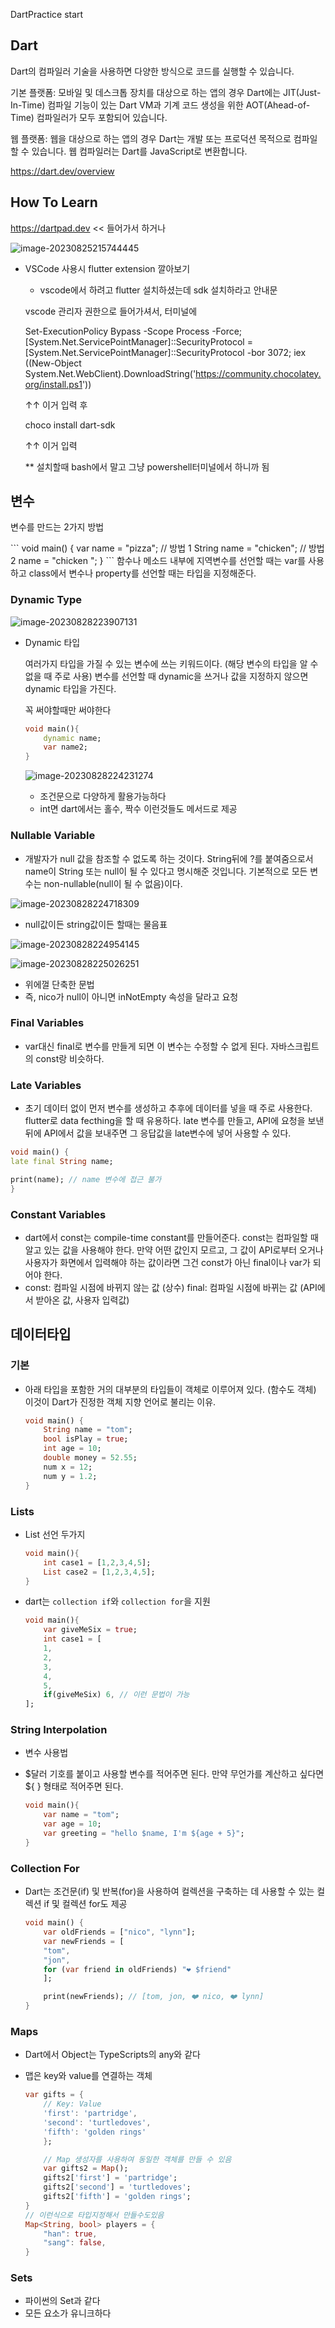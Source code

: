 DartPractice start

## Dart

Dart의 컴파일러 기술을 사용하면 다양한 방식으로 코드를 실행할 수 있습니다.

기본 플랫폼: 모바일 및 데스크톱 장치를 대상으로 하는 앱의 경우 Dart에는 JIT(Just-In-Time) 컴파일 기능이 있는 Dart VM과 기계 코드 생성을 위한 AOT(Ahead-of-Time) 컴파일러가 모두 포함되어 있습니다.

웹 플랫폼: 웹을 대상으로 하는 앱의 경우 Dart는 개발 또는 프로덕션 목적으로 컴파일할 수 있습니다. 웹 컴파일러는 Dart를 JavaScript로 변환합니다.

https://dart.dev/overview

## How To Learn

https://dartpad.dev << 들어가서 하거나

![image-20230825215744445](Practice.assets/image-20230825215744445.png)

- VSCode 사용시 flutter extension 깔아보기

  -  vscode에서 하려고 flutter 설치하셨는데 sdk 설치하라고 안내문 

    vscode 관리자 권한으로 들어가셔서, 터미널에

    Set-ExecutionPolicy Bypass -Scope Process -Force; [System.Net.ServicePointManager]::SecurityProtocol = [System.Net.ServicePointManager]::SecurityProtocol -bor 3072; iex ((New-Object System.Net.WebClient).DownloadString('https://community.chocolatey.org/install.ps1'))

    ↑↑ 이거 입력 후

    choco install dart-sdk

    ↑↑ 이거 입력

    ** 설치할때 bash에서 말고 그냥 powershell터미널에서 하니까 됨



## 변수

변수를 만드는 2가지 방법

\```
void main() {
var name = "pizza"; // 방법 1
String name = "chicken"; // 방법 2
name = "chicken ";
}
\```
함수나 메소드 내부에 지역변수를 선언할 때는 var를 사용하고
class에서 변수나 property를 선언할 때는 타입을 지정해준다.

### Dynamic Type

![image-20230828223907131](Practice.assets/image-20230828223907131.png)

- Dynamic 타입

  여러가지 타입을 가질 수 있는 변수에 쓰는 키워드이다. (해당 변수의 타입을 알 수 없을 때 주로 사용)
  변수를 선언할 때 dynamic을 쓰거나 값을 지정하지 않으면 dynamic 타입을 가진다.

  꼭 써야할때만 써야한다

  ```dart
  void main(){
      dynamic name;
      var name2;
  }
  ```

  ![image-20230828224231274](Practice.assets/image-20230828224231274.png)

  - 조건문으로 다양하게 활용가능하다
  - int면 dart에서는 홀수, 짝수 이런것들도 메서드로 제공

### Nullable Variable

- 개발자가 null 값을 참조할 수 없도록 하는 것이다.
  String뒤에 ?를 붙여줌으로서 name이 String 또는 null이 될 수 있다고 명시해준 것입니다.
  기본적으로 모든 변수는 non-nullable(null이 될 수 없음)이다.

![image-20230828224718309](Practice.assets/image-20230828224718309.png)

- null값이든 string값이든 할때는 물음표

![image-20230828224954145](Practice.assets/image-20230828224954145.png)

![image-20230828225026251](Practice.assets/image-20230828225026251.png)

- 위에껄 단축한 문법
- 즉, nico가 null이 아니면 inNotEmpty 속성을 달라고 요청

### Final  Variables

- var대신 final로 변수를 만들게 되면 이 변수는 수정할 수 없게 된다.
  자바스크립트의 const랑 비슷하다.

### Late Variables

- 초기 데이터 없이 먼저 변수를 생성하고 추후에 데이터를 넣을 때 주로 사용한다.
  flutter로 data fecthing을 할 때 유용하다.
  late 변수를 만들고, API에 요청을 보낸 뒤에 API에서 값을 보내주면 그 응답값을 late변수에 넣어 사용할 수 있다.

```dart
void main() {
late final String name;

print(name); // name 변수에 접근 불가
}
```

### Constant Variables

- dart에서 const는 compile-time constant를 만들어준다.
  const는 컴파일할 때 알고 있는 값을 사용해야 한다.
  만약 어떤 값인지 모르고, 그 값이 API로부터 오거나 사용자가 화면에서 입력해야 하는 값이라면 그건 const가 아닌 final이나 var가 되어야 한다.
- const: 컴파일 시점에 바뀌지 않는 값 (상수)
  final: 컴파일 시점에 바뀌는 값 (API에서 받아온 값, 사용자 입력값)

## 데이터타입

### 기본

- 아래 타입을 포함한 거의 대부분의 타입들이 객체로 이루어져 있다. (함수도 객체)
  이것이 Dart가 진정한 객체 지향 언어로 불리는 이유.

  ```DART
  void main() {
      String name = "tom";
      bool isPlay = true;
      int age = 10;
      double money = 52.55;
      num x = 12;
      num y = 1.2;
  }
  ```

### Lists

- List 선언 두가지

  ```dart
  void main(){
      int case1 = [1,2,3,4,5];
      List case2 = [1,2,3,4,5];
  }
  ```

- dart는 `collection if`와 `collection for`을 지원

  ```dart
  void main(){
      var giveMeSix = true;
      int case1 = [
      1,
      2,
      3,
      4,
      5,
      if(giveMeSix) 6, // 이런 문법이 가능
  ];
  ```

  

### String Interpolation

- 변수 사용법

- $달러 기호를 붙이고 사용할 변수를 적어주면 된다.
  만약 무언가를 계산하고 싶다면 ${ } 형태로 적어주면 된다.

  ```dart
  void main(){
      var name = "tom";
      var age = 10;
      var greeting = "hello $name, I'm ${age + 5}";
  }
  ```

  

### Collection For

- Dart는 조건문(if) 및 반복(for)을 사용하여 컬렉션을 구축하는 데 사용할 수 있는 컬렉션 if 및 컬렉션 for도 제공

  ```dart
  void main() {
      var oldFriends = ["nico", "lynn"];
      var newFriends = [
      "tom",
      "jon",
      for (var friend in oldFriends) "❤️ $friend"
      ];
  
      print(newFriends); // [tom, jon, ❤️ nico, ❤️ lynn]
  }
  ```

  

### Maps

- Dart에서 Object는 TypeScripts의 any와 같다

- 맵은 key와 value를 연결하는 객체

  ```dart
  var gifts = {
      // Key: Value
      'first': 'partridge',
      'second': 'turtledoves',
      'fifth': 'golden rings'
      };
  
      // Map 생성자를 사용하여 동일한 객체를 만들 수 있음
      var gifts2 = Map();
      gifts2['first'] = 'partridge';
      gifts2['second'] = 'turtledoves';
      gifts2['fifth'] = 'golden rings';
  }
  // 이런식으로 타입지정해서 만들수도있음
  Map<String, bool> players = {
      "han": true,
      "sang": false,
  }
  ```

  

### Sets

- 파이썬의 Set과 같다
- 모든 요소가 유니크하다
